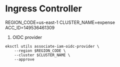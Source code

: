 # Ingress Controller

REGION_CODE=us-east-1 
CLUSTER_NAME=expense
ACC_ID=149536461309

1. OIDC provider
`````
eksctl utils associate-iam-oidc-provider \
    --region $REGION_CODE \
    --cluster $CLUSTER_NAME \
    --approve
``````````